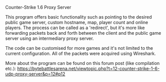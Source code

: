Counter-Strike 1.6 Proxy Server

This program offers basic functionality such as pointing to the desired public game server, custom hostname, map, player count and online players.
The process can be called as a 'redirect', but it's more like forwarding packets back and forth between the client and the public game server using an intermediary proxy server.

The code can be customised for more games and it's not limited to the current configuration.
All of the packets were acquired using Wireshark.

More about the program can be found on this forum post (like compilation etc.): https://bytebattlesarena.net/viewtopic.php?t=12-counter-strike-1-6-udp-proxy-server&p=12#p12

